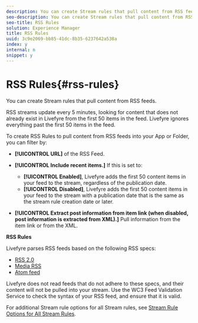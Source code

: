 ```yaml
---
description: You can create Stream rules that pull content from RSS feeds.
seo-description: You can create Stream rules that pull content from RSS feeds.
seo-title: RSS Rules
solution: Experience Manager
title: RSS Rules
uuid: 3c9e2069-bb85-41dc-8b35-6237642a538a
index: y
internal: n
snippet: y
---
```


# RSS Rules{#rss-rules}

You can create Stream rules that pull content from RSS feeds.

RSS streams update every 5 minutes, looking for content that does not already exist in Livefyre from the first 50 items in the feed. Livefyre ignores everything past the first 50 items in the feed.

To create RSS Rules to pull content from RSS feeds into your App or Folder, you can filter by:

* **[!UICONTROL URL]** of the RSS Feed.
* **[!UICONTROL Include recent items.]** If this is set to:

    * **[!UICONTROL Enabled]**, Livefyre adds the first 50 content items in your feed to the stream, regardless of the publication date.
    * **[!UICONTROL Disabled]**, Livefyre adds the first 50 content items in your feed to the stream with a publication date that is the same as the stream rule creation date or later.

* **[!UICONTROL Extract post information from item link (when disabled, post information is extracted from XML).]** Pull information from the item link or from the XML.

**RSS Rules**

Livefyre parses RSS feeds based on the following RSS specs:

* [RSS 2.0](https://en.wikipedia.org/wiki/RSS)
* [Media RSS](https://en.wikipedia.org/wiki/Media_RSS)
* [Atom feed](https://validator.w3.org/feed/docs/atom.html)

Livefyre does not read feeds that do not adhere to these specs, and their content will not be pulled into your stream. Use the WC3 Feed Validation Service to check the syntax of your RSS feed, and ensure that it is valid.

For additional Stream rule options for all Stream rules, see [Stream Rule Options for All Stream Rules](../c-streams/c-stream-rule-options-for-all-stream-rules.md#c_stream_rule_options_for_all_stream_rules). 
